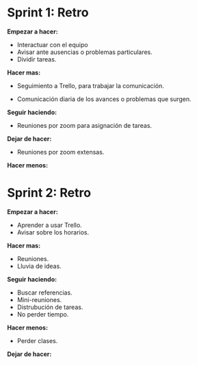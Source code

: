# Sprint 1: Retro

**Empezar a hacer:**

- Interactuar con el equipo
- Avisar ante ausencias o problemas particulares. 
- Dividir tareas. 

**Hacer mas:**

- Seguimiento a Trello, para trabajar la comunicación. 

- Comunicación diaria de los avances o problemas que surgen.

**Seguir haciendo:**

- Reuniones por zoom para asignación de tareas.

**Dejar de hacer:**

- Reuniones por zoom extensas. 

**Hacer menos:**


# Sprint 2: Retro

**Empezar a hacer:**

- Aprender a usar Trello.
- Avisar sobre los horarios.

**Hacer mas:**

- Reuniones.
- Lluvia de ideas.

**Seguir haciendo:**

- Buscar referencias.
- Mini-reuniones. 
- Distrubución de tareas.
- No perder tiempo. 

**Hacer menos:** 
- Perder clases. 

**Dejar de hacer:**

